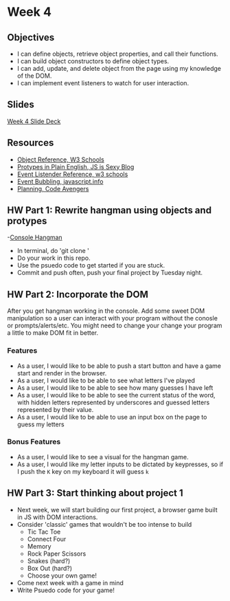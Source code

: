 # Week 4

## Objectives
- I can define objects, retrieve object properties, and call their functions.
- I can build object constructors to define object types.
- I can add, update, and delete object from the page using my knowledge of the DOM.
- I can implement event listeners to watch for user interaction.

## Slides
[Week 4 Slide Deck](https://docs.google.com/presentation/d/1D_BrpPHXbJOaPOZOPcbrFDbq8ks9dPYXCOVLhijkWBc/edit?usp=sharing)

## Resources
- [Object Reference, W3 Schools](http://www.w3schools.com/js/js_objects.asp)
- [Protypes in Plain English, JS is Sexy Blog]()
- [Event Listender Reference, w3 schools](http://www.w3schools.com/js/js_htmldom_eventlistener.asp)
- [Event Bubbling, javascript.info](http://javascript.info/tutorial/bubbling-and-capturing#stopping-the-bubbling)
- [Planning, Code Avengers](https://www.codeavengers.com/notes/planning/flowcharts)

## HW Part 1: Rewrite hangman using objects and protypes
-[Console Hangman](https://classroom.github.com/assignment-invitations/41cb3d432536a53850d98004b3395bf7)
- In terminal, do 'git clone <yourHWRepo>'
- Do your work in this repo.
- Use the psuedo code to get started if you are stuck.
- Commit and push often, push your final project by Tuesday night.

## HW Part 2: Incorporate the DOM
After you get hangman working in the console. Add some sweet DOM manipulation so a user can interact with your program without the conosle or prompts/alerts/etc. You might need to change your change your program a little to make DOM fit in better.

### Features
* As a user, I would like to be able to push a start button and have a game start and render in the browser.
* As a user, I would like to be able to see what letters I've played
* As a user, I would like to be able to see how many guesses I have left
* As a user, I would like to be able to see the current status of the word, with hidden letters represented by underscores and guessed letters represented by their value.
* As a user, I would like to be able to use an input box on the page to guess my letters

### Bonus Features
* As a user, I would like to see a visual for the hangman game. 
* As a user, I would like my letter inputs to be dictated by keypresses, so if I push the `K` key on my keyboard it will guess `k`

## HW Part 3: Start thinking about project 1
- Next week, we will start building our first project, a browser game built in JS with DOM interactions.
- Consider 'classic' games that wouldn't be too intense to build
	+ Tic Tac Toe
	+ Connect Four
	+ Memory
	+ Rock Paper Scissors
	+ Snakes (hard?)
	+ Box Out (hard?)
	+ Choose your own game!
- Come next week with a game in mind
- Write Psuedo code for your game! 